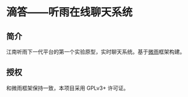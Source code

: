 # 滴答——听雨在线聊天系统

## 简介

江南听雨下一代平台的第一个实验原型，实时聊天系统。基于[微雨](https://github.com/xen0n/weiyu/)框架构建。


## 授权

和微雨框架保持一致，本项目采用 GPLv3+ 许可证。


<!-- vim:set ai et ts=4 sw=4 sts=4 fenc=utf-8: -->
